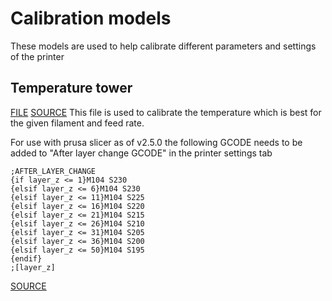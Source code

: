 # Calibration models
These models are used to help calibrate different parameters and settings of the printer

## Temperature tower
[FILE](Temperature_Tower.stl) [SOURCE](https://www.thingiverse.com/thing:3064519)
This file is used to calibrate the temperature which is best for the given filament and feed rate.

For use with prusa slicer as of v2.5.0 the following GCODE needs to be added to "After layer change GCODE" in the printer settings tab
```GCODE
;AFTER_LAYER_CHANGE
{if layer_z <= 1}M104 S230
{elsif layer_z <= 6}M104 S230
{elsif layer_z <= 11}M104 S225
{elsif layer_z <= 16}M104 S220
{elsif layer_z <= 21}M104 S215
{elsif layer_z <= 26}M104 S210
{elsif layer_z <= 31}M104 S205
{elsif layer_z <= 36}M104 S200
{elsif layer_z <= 50}M104 S195
{endif}
;[layer_z]
```
[SOURCE](https://projects.ttlexceeded.com/3dprinting_prusaslicer_gcode.html#other-custom-g-code)